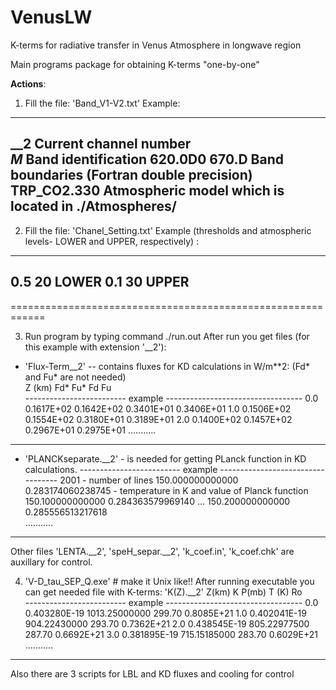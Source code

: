 # VenusLW
K-terms for radiative transfer in Venus Atmosphere in longwave region

Main programs package for obtaining K-terms "one-by-one"

**Actions**:

1. Fill the file: 'Band_V1-V2.txt'
Example:
--------------------------------
__2                     Current channel number   
_M_                     Band  identification
620.0D0  670.D          Band boundaries (Fortran double precision)
TRP_CO2.330             Atmospheric model which is located in  ./Atmospheres/
--------------------------------

2. Fill the file:  'Chanel_Setting.txt'
Example (thresholds and atmospheric levels- LOWER and UPPER, respectively) :
--------------------------------
  0.5 20                LOWER
  0.1 30                UPPER
--------------------------------
 ============================================================

3.  Run program by typing command ./run.out
After run you get files (for this example with extension '__2'):

*  'Flux-Term__2' -- contains fluxes for KD calculations in  W/m**2:
                  (Fd* and Fu* are not needed)   
 Z (km)      Fd*                Fu*                     Fd               Fu  
------------------------- example ----------------------------------
    0.0  0.1617E+02  0.1642E+02  0.3401E+01  0.3406E+01
    1.0  0.1506E+02  0.1554E+02  0.3180E+01  0.3189E+01
    2.0  0.1400E+02  0.1457E+02  0.2967E+01  0.2975E+01
  ...........
-------------------------------------------------------------------------
* 'PLANCKseparate.__2' - is needed for getting PLanck function in KD calculations.
------------------------- example ----------------------------------
        2001                                     - number of lines
   150.000000000000       0.283174060238745      - temperature in K and value of Planck function
   150.100000000000       0.284363579969140                       ...
   150.200000000000       0.285556513217618     
  ...........
-------------------------------------------------------------------------

Other files 'LENTA.__2',  'speH_separ.__2', 'k_coef.in',  'k_coef.chk' are auxillary for control.

4. 'V-D_tau_SEP_Q.exe' # make it Unix like!!
After running executable you can get needed file with K-terms: 'K(Z).__2'
  Z(km)    K                          P(mb)               T (K)       Ro    
------------------------- example ----------------------------------
   0.0  0.403280E-19   1013.25000000  299.70  0.8085E+21
    1.0  0.402041E-19    904.22430000  293.70  0.7362E+21
    2.0  0.438545E-19    805.22977500  287.70  0.6692E+21
    3.0  0.381895E-19    715.15185000  283.70  0.6029E+21
  ...........
-------------------------------------------------------------------------
Also there are 3 scripts for LBL and KD fluxes and cooling for control
     

